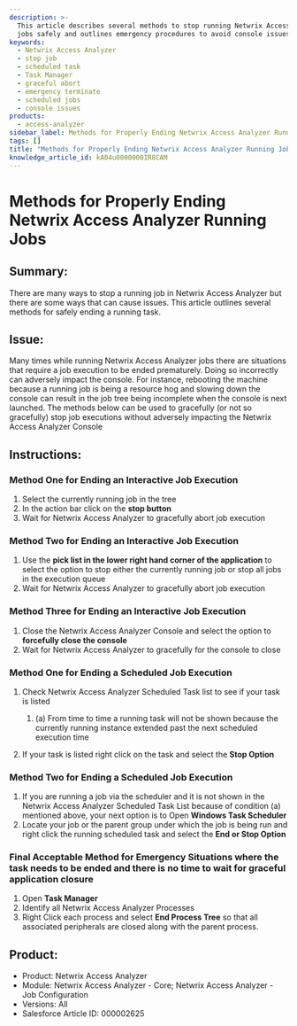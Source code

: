```yaml
---
description: >-
  This article describes several methods to stop running Netwrix Access Analyzer
  jobs safely and outlines emergency procedures to avoid console issues.
keywords:
  - Netwrix Access Analyzer
  - stop job
  - scheduled task
  - Task Manager
  - graceful abort
  - emergency terminate
  - scheduled jobs
  - console issues
products:
  - access-analyzer
sidebar_label: Methods for Properly Ending Netwrix Access Analyzer Running Jobs
tags: []
title: "Methods for Properly Ending Netwrix Access Analyzer Running Jobs"
knowledge_article_id: kA04u0000000IR8CAM
---
```


# Methods for Properly Ending Netwrix Access Analyzer Running Jobs

## Summary:
There are many ways to stop a running job in Netwrix Access Analyzer but there are some ways that can cause issues. This article outlines several methods for safely ending a running task.

## Issue:
Many times while running Netwrix Access Analyzer jobs there are situations that require a job execution to be ended prematurely. Doing so incorrectly can adversely impact the console. For instance, rebooting the machine because a running job is being a resource hog and slowing down the console can result in the job tree being incomplete when the console is next launched. The methods below can be used to gracefully (or not so gracefully) stop job executions without adversely impacting the Netwrix Access Analyzer Console

## Instructions:

### Method One for Ending an Interactive Job Execution
1. Select the currently running job in the tree
2. In the action bar click on the **stop button**
3. Wait for Netwrix Access Analyzer to gracefully abort job execution

### Method Two for Ending an Interactive Job Execution
1. Use the **pick list in the lower right hand corner of the application** to select the option to stop either the currently running job or stop all jobs in the execution queue
2. Wait for Netwrix Access Analyzer to gracefully abort job execution

### Method Three for Ending an Interactive Job Execution
1. Close the Netwrix Access Analyzer Console and select the option to **forcefully close the console**
2. Wait for Netwrix Access Analyzer to gracefully for the console to close

### Method One for Ending a Scheduled Job Execution
1. Check Netwrix Access Analyzer Scheduled Task list to see if your task is listed

   1. (a) From time to time a running task will not be shown because the currently running instance extended past the next scheduled execution time

2. If your task is listed right click on the task and select the **Stop Option**

### Method Two for Ending a Scheduled Job Execution
1. If you are running a job via the scheduler and it is not shown in the Netwrix Access Analyzer Scheduled Task List because of condition (a) mentioned above, your next option is to Open **Windows Task Scheduler**
2. Locate your job or the parent group under which the job is being run and right click the running scheduled task and select the **End or Stop Option**

### Final Acceptable Method for Emergency Situations where the task needs to be ended and there is no time to wait for graceful application closure
1. Open **Task Manager**
2. Identify all Netwrix Access Analyzer Processes
3. Right Click each process and select **End Process Tree** so that all associated peripherals are closed along with the parent process.

## Product:
- Product: Netwrix Access Analyzer
- Module: Netwrix Access Analyzer - Core; Netwrix Access Analyzer - Job Configuration
- Versions: All
- Salesforce Article ID: 000002625
